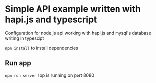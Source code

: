 # Simple API example written with hapi.js and typescript
Configuration for node.js api working with hapi.js and mysql's database writing in typescipt


`npm install`
to install dependencies

## Run app

`npm run server`
app is running on port 8080